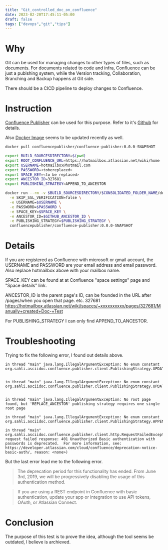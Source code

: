 ```yaml
---
title: "Git_controlled_doc_on_confluence"
date: 2023-02-20T17:45:11-05:00
draft: false
tags: ["devops","git","tips"]
---
```


# Why
Git can be used for managing changes to other types of files, such as documents. For documents related to code and infra, Confluence can be just a publshing system, while the Version tracking, Collaboration, Branching and Backup happens at Git side. 

There should be a CICD pipeline to deploy changes to Confluence.

# Instruction
[Confluence Publisher](https://confluence-publisher.atlassian.net/wiki/spaces/CPD/overview?mode=global) can be used for this purpose. Refer to it's  [Github](https://github.com/confluence-publisher/confluence-publisher.git)  for details. 

Also [Docker Image](https://hub.docker.com/r/confluencepublisher/confluence-publisher) seems to be updated recently as well.

```bash
docker pull confluencepublisher/confluence-publisher:0.0.0-SNAPSHOT

export BUILD_SOURCESDIRECTORY=$(pwd)
export ROOT_CONFLUENCE_URL=https://hotmailbox.atlassian.net/wiki/home
export USERNAME=hotmailbox@hotmail.com
export PASSWORD=<tobereplaced>
export SPACE_KEY=<to be replaced>
export ANCESTOR_ID=327681
export PUBLISHING_STRATEGY=APPEND_TO_ANCESTOR  

docker run --rm -v $BUILD_SOURCESDIRECTORY/$CONSOLIDATED_FOLDER_NAME/docs/:/var/asciidoc-root-folder -e ROOT_CONFLUENCE_URL=$ROOT_CONFLUENCE_URL \
  -e SKIP_SSL_VERIFICATION=false \
  -e USERNAME=$USERNAME \
  -e PASSWORD=$PASSWORD \
  -e SPACE_KEY=$SPACE_KEY \
  -e ANCESTOR_ID=$GITHUB_ANCESTOR_ID \
  -e PUBLISHING_STRATEGY=$PUBLISHING_STRATEGY \
  confluencepublisher/confluence-publisher:0.0.0-SNAPSHOT
```
# Details

If you are registered as Confluence with microsoft or gmail account, the USERNAME and PASSWORD are your email address and email password. Also replace hotmailbox above with your mailbox name.

SPACE_KEY can be found at at Confluence "space settings" page and "Space details" link.

ANCESTOR_ID is the parent page's ID, can be founded in the URL after /pages/when you open that page. etc. 327681
https://hotmailbox.atlassian.net/wiki/spaces/~xxxxxxxxxx/pages/327681/Manually+created+Doc-+Test

For PUBLISHING_STRATEGY I can only find APPEND_TO_ANCESTOR. 


# Troubleshooting

Trying to fix the following error, I found out details above.

```
in thread "main" java.lang.IllegalArgumentException: No enum constant org.sahli.asciidoc.confluence.publisher.client.PublishingStrategy.UPDATE


in thread "main" java.lang.IllegalArgumentException: No enum constant org.sahli.asciidoc.confluence.publisher.client.PublishingStrategy.UPDATE_OR_CREATE


in thread "main" java.lang.IllegalArgumentException: No root page found, but 'REPLACE_ANCESTOR' publishing strategy requires one single root page

in thread "main" java.lang.IllegalArgumentException: No enum constant org.sahli.asciidoc.confluence.publisher.client.PublishingStrategy.APPEND_ANCESTOR

in thread "main" org.sahli.asciidoc.confluence.publisher.client.http.RequestFailedException: request failed response: 401 Unauthorized Basic authentication with passwords is deprecated.  For more information, see: https://developer.atlassian.com/cloud/confluence/deprecation-notice-basic-auth/, reason: <none>)
```
But the last error lead me to the following error.
> The deprecation period for this functionality has ended. From June 3rd, 2019, we will be progressively disabling the usage of this authentication method.

> If you are using a REST endpoint in Confluence with basic authentication, update your app or integration to use API tokens, OAuth, or Atlassian Connect.

# Conclusion

The purpose of this test is to prove the idea, although the tool seems be outdated, I believe is archieved. 